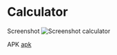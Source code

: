 # Calculator

Screenshot
![Screenshot calculator](/Calculator/Screenshot-Calculator.jpg)

APK
[apk](/Calcuator/Calculator.apk)